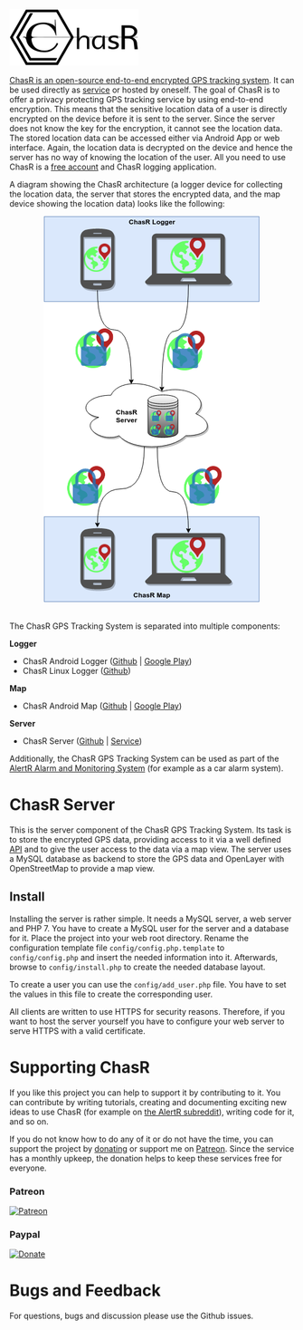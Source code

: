 ![ChasR Logo](img/chasr_logo_black.png)

[ChasR is an open-source end-to-end encrypted GPS tracking system](https://alertr.de/chasr). It can be used directly as [service](https://alertr.de/chasr) or hosted by oneself. The goal of ChasR is to offer a privacy protecting GPS tracking service by using end-to-end encryption. This means that the sensitive location data of a user is directly encrypted on the device before it is sent to the server. Since the server does not know the key for the encryption, it cannot see the location data. The stored location data can be accessed either via Android App or web interface. Again, the location data is decrypted on the device and hence the server has no way of knowing the location of the user. All you need to use ChasR is a [free account](https://alertr.de/register) and ChasR logging application.

A diagram showing the ChasR architecture (a logger device for collecting the location data, the server that stores the encrypted data, and the map device showing the location data) looks like the following:

<div align="center">
<img src="img/architecture.png" />
</div>
<br />

The ChasR GPS Tracking System is separated into multiple components:

**Logger**

* ChasR Android Logger ([Github](https://github.com/sqall01/chasr-android-logger) | [Google Play](https://play.google.com/store/apps/details?id=de.alertr.chasr))
* ChasR Linux Logger ([Github](https://github.com/sqall01/chasr-linux-logger))

**Map**

* ChasR Android Map ([Github](https://github.com/sqall01/chasr-android-map) | [Google Play](https://play.google.com/store/apps/details?id=de.alertr.chasrmap))

**Server**

* ChasR Server ([Github](https://github.com/sqall01/chasr-server) | [Service](https://alertr.de/chasr))

Additionally, the ChasR GPS Tracking System can be used as part of the [AlertR Alarm and Monitoring System](https://alertr.de) (for example as a car alarm system).


# ChasR Server

This is the server component of the ChasR GPS Tracking System. Its task is to store the encrypted GPS data, providing access to it via a well defined [API](https://github.com/sqall01/chasr-server/wiki) and to give the user access to the data via a map view. The server uses a MySQL database as backend to store the GPS data and OpenLayer with OpenStreetMap to provide a map view.


## Install

Installing the server is rather simple. It needs a MySQL server, a web server and PHP 7. You have to create a MySQL user for the server and a database for it. Place the project into your web root directory. Rename the configuration template file `config/config.php.template` to `config/config.php` and insert the needed information into it. Afterwards, browse to `config/install.php` to create the needed database layout.

To create a user you can use the `config/add_user.php` file. You have to set the values in this file to create the corresponding user.

All clients are written to use HTTPS for security reasons. Therefore, if you want to host the server yourself you have to configure your web server to serve HTTPS with a valid certificate.


# Supporting ChasR
<a name="supporting_chasr"/>

If you like this project you can help to support it by contributing to it. You can contribute by writing tutorials, creating and documenting exciting new ideas to use ChasR (for example on [the AlertR subreddit](https://www.reddit.com/r/AlertR/)), writing code for it, and so on.

If you do not know how to do any of it or do not have the time, you can support the project by [donating](https://alertr.de/donations.php) or support me on [Patreon](https://www.patreon.com/sqall). Since the service has a monthly upkeep, the donation helps to keep these services free for everyone.

### Patreon
[![Patreon](https://c5.patreon.com/external/logo/become_a_patron_button.png)](https://www.patreon.com/sqall)

### Paypal
[![Donate](https://www.paypalobjects.com/en_US/DE/i/btn/btn_donateCC_LG.gif)](https://www.paypal.com/cgi-bin/webscr?cmd=_s-xclick&hosted_button_id=TVHGG76JVCSGC)


# Bugs and Feedback
<a name="bugs_and_feedback"/>

For questions, bugs and discussion please use the Github issues.